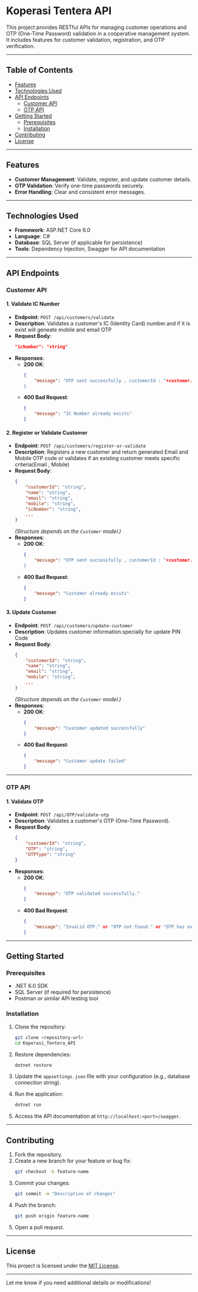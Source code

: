 # Koperasi Tentera API

This project provides RESTful APIs for managing customer operations and OTP (One-Time Password) validation in a cooperative management system. It includes features for customer validation, registration, and OTP verification.

---

## Table of Contents

- [Features](#features)
- [Technologies Used](#technologies-used)
- [API Endpoints](#api-endpoints)
  - [Customer API](#customer-api)
  - [OTP API](#otp-api)
- [Getting Started](#getting-started)
  - [Prerequisites](#prerequisites)
  - [Installation](#installation)
- [Contributing](#contributing)
- [License](#license)

---

## Features

- **Customer Management**: Validate, register, and update customer details.
- **OTP Validation**: Verify one-time passwords securely.
- **Error Handling**: Clear and consistent error messages.

---

## Technologies Used

- **Framework**: ASP.NET Core 6.0
- **Language**: C#
- **Database**: SQL Server (if applicable for persistence)
- **Tools**: Dependency Injection, Swagger for API documentation

---

## API Endpoints

### Customer API

#### 1. Validate IC Number
- **Endpoint**: `POST /api/customers/validate`
- **Description**: Validates a customer's IC (Identity Card) number.and if it is exist will geneate mobile and email OTP
- **Request Body**:
  ```json
  "icNumber": "string"
  ```
- **Responses**:
  - **200 OK**:
    ```json
    {
        "message": "OTP sent successfully , customerId : "+customer.Id+" ,mobile otp: "+mobileOtp +" , email otp: " + mobileOtp;" 
    }
    ```
  - **400 Bad Request**:
    ```json
    {
        "message": "IC Number already exists"
    }
    ```

#### 2. Register or Validate Customer
- **Endpoint**: `POST /api/customers/register-or-validate`
- **Description**: Registers a new customer and return generated Email and Mobile OTP code or validates if an existing customer meets specific criteria(Email , Mobile) 
- **Request Body**:
  ```json
  {
      "customerId": "string",
      "name": "string",
      "email": "string",
      "mobile": "string",
      "icNumber": "string",
      ...
  }
  ```
  *(Structure depends on the `Customer` model.)*
- **Responses**:
  - **200 OK**:
    ```json
    {
        "message": "OTP sent successfully , customerId : "+customer.Id+" ,mobile otp: "+mobileOtp +" , email otp: " + mobileOtp;"
    }
    ```
  - **400 Bad Request**:
    ```json
    {
        "message": "Customer already exists"
    }
    ```

#### 3. Update Customer
- **Endpoint**: `POST /api/customers/update-customer`
- **Description**: Updates customer information.specially for update PIN Code
- **Request Body**:
  ```json
  {
      "customerId": "string",
      "name": "string",
      "email": "string",
      "mobile": "string",
      ...
  }
  ```
  *(Structure depends on the `Customer` model.)*
- **Responses**:
  - **200 OK**:
    ```json
    {
        "message": "Customer updated successfully"
    }
    ```
  - **400 Bad Request**:
    ```json
    {
        "message": "Customer update failed"
    }
    ```

---

### OTP API

#### 1. Validate OTP
- **Endpoint**: `POST /api/OTP/validate-otp`
- **Description**: Validates a customer's OTP (One-Time Password).
- **Request Body**:
  ```json
  {
      "customerId": "string",
      "OTP": "string",
      "OTPType": "string"
  }
  ```
- **Responses**:
  - **200 OK**:
    ```json
    {
        "message": "OTP validated successfully."
    }
    ```
  - **400 Bad Request**:
    ```json
    {
        "message": "Invalid OTP." or "OTP not found." or "OTP has expired."
    }
    ```

---

## Getting Started

### Prerequisites

- .NET 6.0 SDK
- SQL Server (if required for persistence)
- Postman or similar API testing tool

### Installation

1. Clone the repository:
   ```bash
   git clone <repository-url>
   cd Koperasi_Tentera_API
   ```

2. Restore dependencies:
   ```bash
   dotnet restore
   ```

3. Update the `appsettings.json` file with your configuration (e.g., database connection string).

4. Run the application:
   ```bash
   dotnet run
   ```

5. Access the API documentation at `http://localhost:<port>/swagger`.

---

## Contributing

1. Fork the repository.
2. Create a new branch for your feature or bug fix:
   ```bash
   git checkout -b feature-name
   ```
3. Commit your changes:
   ```bash
   git commit -m "Description of changes"
   ```
4. Push the branch:
   ```bash
   git push origin feature-name
   ```
5. Open a pull request.

---

## License

This project is licensed under the [MIT License](LICENSE).

---

Let me know if you need additional details or modifications!


